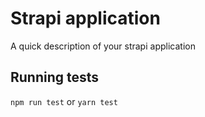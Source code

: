 # Strapi application

A quick description of your strapi application

## Running tests

`npm run test` or `yarn test`
